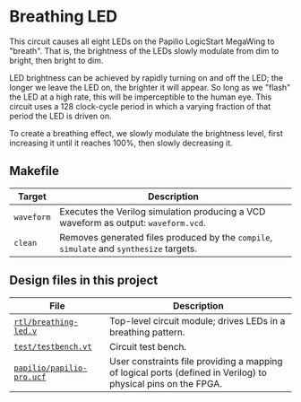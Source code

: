 # Breathing LED

This circuit causes all eight LEDs on the Papilio LogicStart MegaWing to "breath". That is, the brightness of the LEDs slowly modulate from dim to bright, then bright to dim.

LED brightness can be achieved by rapidly turning on and off the LED; the longer we leave the LED on, the brighter it will appear. So long as we "flash" the LED at a high rate, this will be imperceptible to the human eye. This circuit uses a 128 clock-cycle period in which a varying fraction of that period the LED is driven on.

To create a breathing effect, we slowly modulate the brightness level, first increasing it until it reaches 100%, then slowly decreasing it.

## Makefile

Target       | Description
-------------|------------
`waveform`   | Executes the Verilog simulation producing a VCD waveform as output: `waveform.vcd`.
`clean`      | Removes generated files produced by the `compile`, `simulate` and `synthesize` targets.

## Design files in this project

File | Description
-----|------------
[`rtl/breathing-led.v`](rtl/breathing-led.v) | Top-level circuit module; drives LEDs in a breathing pattern.
[`test/testbench.vt`](test/testbench.vt) | Circuit test bench.
[`papilio/papilio-pro.ucf`](papilio/papilio-pro.ucf) | User constraints file providing a mapping of logical ports (defined in Verilog) to physical pins on the FPGA.
